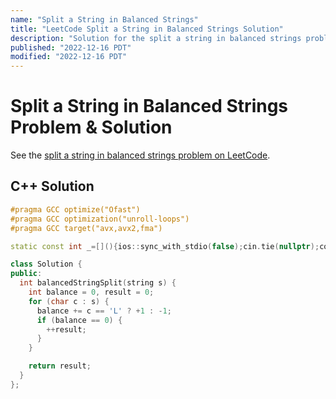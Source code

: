 ```yaml
---
name: "Split a String in Balanced Strings"
title: "LeetCode Split a String in Balanced Strings Solution"
description: "Solution for the split a string in balanced strings problem from LeetCode."
published: "2022-12-16 PDT"
modified: "2022-12-16 PDT"
---
```


# Split a String in Balanced Strings Problem & Solution

See the [split a string in balanced strings problem on LeetCode](https://leetcode.com/problems/split-a-string-in-balanced-strings).

## C++ Solution

```cpp
#pragma GCC optimize("Ofast")
#pragma GCC optimization("unroll-loops")
#pragma GCC target("avx,avx2,fma")

static const int _=[](){ios::sync_with_stdio(false);cin.tie(nullptr);cout.tie(nullptr);return 0;}();

class Solution {
public:
  int balancedStringSplit(string s) {
    int balance = 0, result = 0;
    for (char c : s) {
      balance += c == 'L' ? +1 : -1;
      if (balance == 0) {
        ++result;
      }
    }

    return result;
  }
};
```
